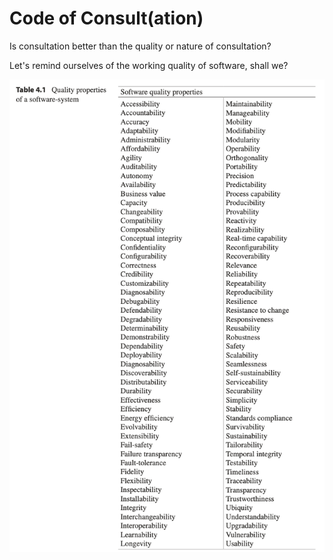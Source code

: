 # Code of Consult(ation)

Is consultation better than the quality or nature of consultation?

Let's remind ourselves of the working quality of software, shall we?

<img src="https://raw.githubusercontent.com/nerdfiles/proposal-planning/master/assets/future-proof-software-systems--table-4.1-quality-properties-of-a-software-system.png" 
     alt="
Table 4.1 Quality properties of a software-system
Software quality properties
Accessibility Accountability Accuracy Adaptability Administrability Affordability Agility
Auditability Autonomy Availability Business value Capacity Changeability Compatibility Composability Conceptual integrity Confidentiality Configurability Correctness Credibility Customizability Diagnosability Debugability Defendability Degradability Determinability Demonstrability Dependability Deployability Diagnosability Discoverability Distributability Durability Effectiveness Efficiency
Energy efficiency Evolvability Extensibility Fail-safety
Failure transparency Fault-tolerance Fidelity
Flexibility Inspectability Installability Integrity Interchangeability Interoperability Learnability Longevity
Maintainability Manageability Mobility Modifiability Modularity Operability Orthogonality Portability
Precision Predictability Process capability Producibility Provability Reactivity Realizability Real-time capability Reconfigurability Recoverability Relevance Reliability Repeatability Reproducibility Resilience Resistance to change Responsiveness Reusability Robustness
Safety
Scalability Seamlessness Self-sustainability Serviceability Securability Simplicity
Stability
Standards compliance Survivability Sustainability Tailorability Temporal integrity Testability Timeliness Traceability Transparency Trustworthiness Ubiquity Understandability Upgradability Vulnerability Usability
" />
